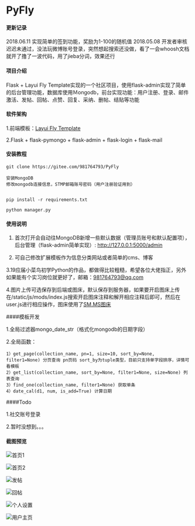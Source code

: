# PyFly

#### 更新记录
2018.06.11 实现简单的签到功能，奖励为1-100的随机值
2018.05.08 开发者审核迟迟未通过，没法玩微博账号登录，突然想起搜索还没做，看了一会whoosh文档就开了撸了一波代码，用了jieba分词，效果还行

#### 项目介绍
Flask + Layui Fly Template实现的一个社区项目，使用flask-admin实现了简单的后台管理功能，数据库使用Ｍongodb，前台实现功能：用户注册、登录、邮件激活、发帖、回帖、点赞、回复、采纳、删帖、结贴等功能

#### 软件架构
1.前端模板：[Layui Fly Template](http://www.layui.com/template/fly/)

2.Flask + flask-pymongo + flask-admin + flask-login + flask-mail



#### 安装教程

```
git clone https://gitee.com/981764793/PyFly

安装MongoDB
修改mongodb连接信息，STMP邮箱账号密码（用户注册验证用到）


pip install -r requirements.txt

python manager.py
```

#### 使用说明

1. 首次打开会自动往MongoDB新增一些默认数据（管理员账号和默认配置项），后台管理（flask-admin简单实现）: http://127.0.0.1:5000/admin

2. 可自己修改扩展模板作为信息分类网站或者简单的cms、博客

3.19应届小菜鸟初学Python的作品，都做得比较粗糙，希望各位大佬指正，另外如果能有个实习岗位就更好了，邮箱：981764793@qq.com

4.图片上传可选保存到后端或图床，默认保存到服务器，如果要开启图床上传在/static/js/mods/index.js搜索开启图床注释和解开相应注释后即可，然后在user.js进行相应操作，图床使用了[SM.MS图床](http://sm.ms)

####模板开发

1.全局过滤器mongo_date_str（格式化mongodb的日期字段）

2.全局函数：

    1）get_page(collection_name, pn=1, size=10, sort_by=None, filter1=None) 分页查询 pn页码 sort_by为tuple类型，目前只支持单字段排序，详情可看模板
    2）get_list(collection_name, sort_by=None, filter1=None, size=None) 列表查询
    3）find_one(collection_name, filter1=None) 获取单条
    4）date_cal(d1, num, is_add=True) 计算日期


####Todo

1.社交账号登录

2.暂时没想到。。。

#### 截图预览

![首页1](https://gitee.com/uploads/images/2018/0426/180217_6c36771c_750007.png "QQ截图20180426175656.png")

![首页2](https://gitee.com/uploads/images/2018/0426/180231_079d2ac1_750007.png "QQ截图20180426175715.png")

![发帖](https://gitee.com/uploads/images/2018/0426/180246_dd80896b_750007.png "QQ截图20180426175740.png")

![回帖](https://gitee.com/uploads/images/2018/0426/180259_11602e95_750007.png "QQ截图20180426175828.png")

![个人设置](https://gitee.com/uploads/images/2018/0426/180310_de7a3005_750007.png "QQ截图20180426175906.png")

![用户主页](https://gitee.com/uploads/images/2018/0426/180325_60301b7a_750007.png "QQ截图20180426175922.png")